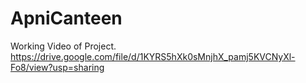 # ApniCanteen
Working Video of Project.
https://drive.google.com/file/d/1KYRS5hXk0sMnjhX_pamj5KVCNyXl-Fo8/view?usp=sharing
